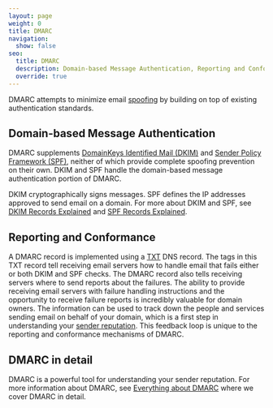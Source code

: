 ```yaml
---
layout: page
weight: 0
title: DMARC
navigation:
  show: false
seo:
  title: DMARC 
  description: Domain-based Message Authentication, Reporting and Conformance (DMARC) is a standard for determining the authenticity of the person or service sending email on behalf of a domain.
  override: true
---
```


DMARC attempts to minimize email [spoofing]({{root_url}}/glossary/spoofing/) by building on top of existing authentication standards.

## Domain-based Message Authentication

DMARC supplements [DomainKeys Identified Mail (DKIM)]({{root_url}}/glossary/dkim/) and [Sender Policy Framework (SPF)]({{root_url}}/glossary/spf/), neither of which provide complete spoofing prevention on their own. DKIM and SPF handle the domain-based message authentication portion of DMARC.

DKIM cryptographically signs messages. SPF defines the IP addresses approved to send email on a domain. For more about DKIM and SPF, see [DKIM Records Explained](/ui/account-and-settings/dkim-records/) and [SPF Records Explained](/ui/account-and-settings/spf-records/).

## Reporting and Conformance

A DMARC record is implemented using a [TXT](https://en.wikipedia.org/wiki/TXT_record) DNS record. The tags in this TXT record tell receiving email servers how to handle email that fails either or both DKIM and SPF checks. The DMARC record also tells receiving servers where to send reports about the failures. The ability to provide receiving email servers with failure handling instructions and the opportunity to receive failure reports is incredibly valuable for domain owners. The information can be used to track down the people and services sending email on behalf of your domain, which is a first step in understanding your [sender reputation]({{root_url}}/glossary/reputation-monitoring/). This feedback loop is unique to the reporting and conformance mechanisms of DMARC.

## DMARC in detail

DMARC is a powerful tool for understanding your sender reputation. For more information about DMARC, see [Everything about DMARC]({{root_url}}/ui/sending-email/dmarc/) where we cover DMARC in detail.
